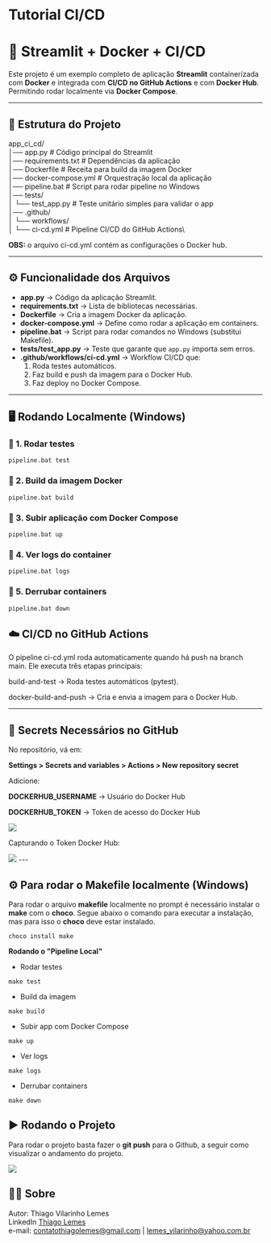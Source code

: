 # Tutorial CI/CD

# 🚀 Streamlit + Docker + CI/CD

Este projeto é um exemplo completo de aplicação **Streamlit** containerizada com **Docker** e integrada com **CI/CD no GitHub Actions** e com **Docker Hub**.  
Permitindo rodar localmente via **Docker Compose**.

---

## 📂 Estrutura do Projeto

app_ci_cd/ \
│── app.py # Código principal do Streamlit\
│── requirements.txt # Dependências da aplicação\
│── Dockerfile # Receita para build da imagem Docker\
│── docker-compose.yml # Orquestração local da aplicação\
│── pipeline.bat # Script para rodar pipeline no Windows\
│── tests/\
│ └── test_app.py # Teste unitário simples para validar o app\
│── .github/\
│ └── workflows/\
│ └── ci-cd.yml # Pipeline CI/CD do GitHub Actions\

**OBS:** o arquivo ci-cd.yml contém as configurações o Docker hub.

---

## ⚙️ Funcionalidade dos Arquivos

- **app.py** → Código da aplicação Streamlit.  
- **requirements.txt** → Lista de bibliotecas necessárias.  
- **Dockerfile** → Cria a imagem Docker da aplicação.  
- **docker-compose.yml** → Define como rodar a aplicação em containers.  
- **pipeline.bat** → Script para rodar comandos no Windows (substitui Makefile).  
- **tests/test_app.py** → Teste que garante que `app.py` importa sem erros.  
- **.github/workflows/ci-cd.yml** → Workflow CI/CD que:
  1. Roda testes automáticos.
  2. Faz build e push da imagem para o Docker Hub.
  3. Faz deploy no Docker Compose.

---

## 🖥️ Rodando Localmente (Windows)

### 🔹 1. Rodar testes
```pipeline.bat test```

### 🔹 2. Build da imagem Docker
```pipeline.bat build```

### 🔹 3. Subir aplicação com Docker Compose
```pipeline.bat up```

### 🔹 4. Ver logs do container
```pipeline.bat logs```

### 🔹 5. Derrubar containers
```pipeline.bat down```

## ☁️ CI/CD no GitHub Actions

O pipeline ci-cd.yml roda automaticamente quando há push na branch main.
Ele executa três etapas principais:

build-and-test → Roda testes automáticos (pytest).

docker-build-and-push → Cria e envia a imagem para o Docker Hub.


---

## 🔑 Secrets Necessários no GitHub

No repositório, vá em:

**Settings > Secrets and variables > Actions > New repository secret**

Adicione:

**DOCKERHUB_USERNAME** → Usuário do Docker Hub

**DOCKERHUB_TOKEN** → Token de acesso do Docker Hub

<img src="./docs/config_secrets.png">

Capturando o Token Docker Hub:

<img src="./docs/generate_key.png">
---

## ⚙️ Para rodar o Makefile localmente (Windows)
Para rodar o arquivo **makefile** localmente no prompt é necessário instalar o **make** com o **choco**. Segue abaixo o comando para executar a instalação, mas para isso o **choco** deve estar instalado.

```choco install make```

**Rodando o "Pipeline Local"**

- Rodar testes

```make test```

- Build da imagem

```make build```

- Subir app com Docker Compose

```make up```

- Ver logs

```make logs```

- Derrubar containers

```make down```

## ▶️ Rodando o Projeto

Para rodar o projeto basta fazer o **git push** para o Github, a seguir como visualizar o andamento do projeto.

<img src="./docs/actions_git.png">

## 👨‍💻 Sobre

Autor: Thiago Vilarinho Lemes <br>
LinkedIn <a href="https://www.linkedin.com/in/thiago-v-lemes-b1232727" target="_blank">Thiago Lemes</a><br>
e-mail: contatothiagolemes@gmail.com | lemes_vilarinho@yahoo.com.br
